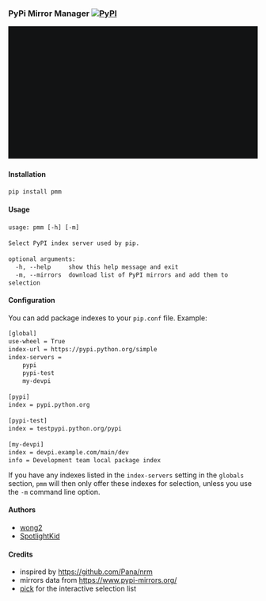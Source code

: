 ### PyPi Mirror Manager [![PyPI](https://img.shields.io/pypi/v/pmm.svg)](https://pypi.python.org/pypi/pmm)

![command line demo](demo.gif)

#### Installation

    pip install pmm

#### Usage

    usage: pmm [-h] [-m]

    Select PyPI index server used by pip.

    optional arguments:
      -h, --help     show this help message and exit
      -m, --mirrors  download list of PyPI mirrors and add them to selection

#### Configuration

You can add package indexes to your `pip.conf` file. Example:

    [global]
    use-wheel = True
    index-url = https://pypi.python.org/simple
    index-servers =
        pypi
        pypi-test
        my-devpi

    [pypi]
    index = pypi.python.org

    [pypi-test]
    index = testpypi.python.org/pypi

    [my-devpi]
    index = devpi.example.com/main/dev
    info = Development team local package index

If you have any indexes listed in the `index-servers` setting in the `globals`
section, `pmm` will then only offer these indexes for selection, unless you use
the `-m` command line option.

#### Authors

* [wong2](https://github.com/wong2)
* [SpotlightKid](https://github.com/SpotlightKid)

#### Credits

* inspired by https://github.com/Pana/nrm
* mirrors data from https://www.pypi-mirrors.org/
* [pick](https://github.com/wong2/pick) for the interactive selection list
